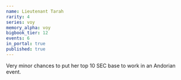 ```yaml
---
name: Lieutenant Tarah
rarity: 4
series: voy
memory_alpha: voy
bigbook_tier: 12
events: 6
in_portal: true
published: true
---
```


Very minor chances to put her top 10 SEC base to work in an Andorian event.
